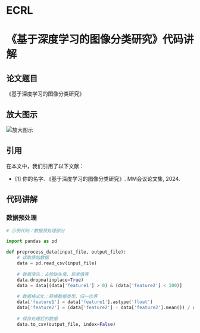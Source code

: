 # ECRL
# 《基于深度学习的图像分类研究》代码讲解

## 论文题目

《基于深度学习的图像分类研究》

## 放大图示

![放大图示](https://example.com/path/to/your/image.png)

## 引用

在本文中，我们引用了以下文献：

- [1] 你的名字. 《基于深度学习的图像分类研究》. MM会议论文集, 2024.

## 代码讲解

### 数据预处理

```python
# 示例代码：数据预处理部分

import pandas as pd

def preprocess_data(input_file, output_file):
    # 读取原始数据
    data = pd.read_csv(input_file)
    
    # 数据清洗：去除缺失值、异常值等
    data.dropna(inplace=True)
    data = data[(data['feature1'] > 0) & (data['feature2'] < 100)]
    
    # 数据格式化：转换数据类型、归一化等
    data['feature1'] = data['feature1'].astype('float')
    data['feature2'] = (data['feature2'] - data['feature2'].mean()) / data['feature2'].std()
    
    # 保存处理后的数据
    data.to_csv(output_file, index=False)
